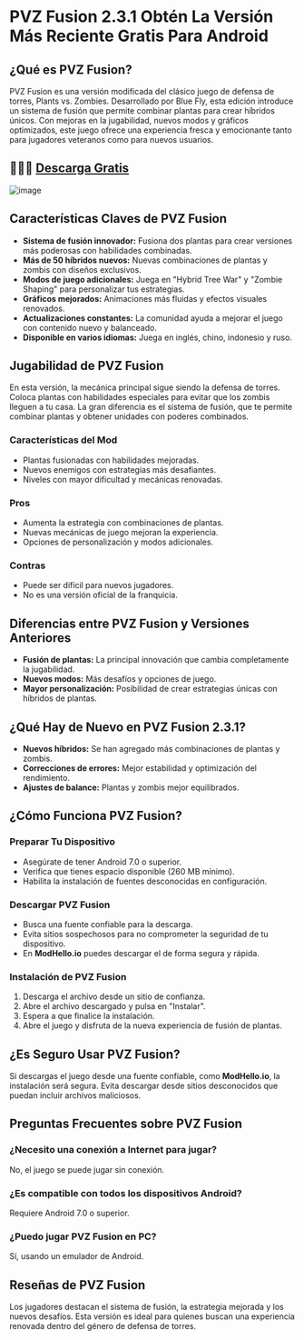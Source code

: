 # PVZ Fusion 2.3.1 Obtén La Versión Más Reciente Gratis Para Android

## ¿Qué es PVZ Fusion?

PVZ Fusion es una versión modificada del clásico juego de defensa de torres, Plants vs. Zombies. Desarrollado por Blue Fly, esta edición introduce un sistema de fusión que permite combinar plantas para crear híbridos únicos. Con mejoras en la jugabilidad, nuevos modos y gráficos optimizados, este juego ofrece una experiencia fresca y emocionante tanto para jugadores veteranos como para nuevos usuarios.

## 🎉🎉🎉 [Descarga Gratis](https://modhello.io/pvz-fusion.html)

![image](https://github.com/user-attachments/assets/0834ea8c-cb65-4794-a075-23739253b9fb)

## Características Claves de PVZ Fusion

- **Sistema de fusión innovador:** Fusiona dos plantas para crear versiones más poderosas con habilidades combinadas.
- **Más de 50 híbridos nuevos:** Nuevas combinaciones de plantas y zombis con diseños exclusivos.
- **Modos de juego adicionales:** Juega en "Hybrid Tree War" y "Zombie Shaping" para personalizar tus estrategias.
- **Gráficos mejorados:** Animaciones más fluidas y efectos visuales renovados.
- **Actualizaciones constantes:** La comunidad ayuda a mejorar el juego con contenido nuevo y balanceado.
- **Disponible en varios idiomas:** Juega en inglés, chino, indonesio y ruso.

## Jugabilidad de PVZ Fusion

En esta versión, la mecánica principal sigue siendo la defensa de torres. Coloca plantas con habilidades especiales para evitar que los zombis lleguen a tu casa. La gran diferencia es el sistema de fusión, que te permite combinar plantas y obtener unidades con poderes combinados.

### Características del Mod

- Plantas fusionadas con habilidades mejoradas.
- Nuevos enemigos con estrategias más desafiantes.
- Niveles con mayor dificultad y mecánicas renovadas.

### Pros

- Aumenta la estrategia con combinaciones de plantas.
- Nuevas mecánicas de juego mejoran la experiencia.
- Opciones de personalización y modos adicionales.

### Contras

- Puede ser difícil para nuevos jugadores.
- No es una versión oficial de la franquicia.

## Diferencias entre PVZ Fusion y Versiones Anteriores

- **Fusión de plantas:** La principal innovación que cambia completamente la jugabilidad.
- **Nuevos modos:** Más desafíos y opciones de juego.
- **Mayor personalización:** Posibilidad de crear estrategias únicas con híbridos de plantas.

## ¿Qué Hay de Nuevo en PVZ Fusion 2.3.1?

- **Nuevos híbridos:** Se han agregado más combinaciones de plantas y zombis.
- **Correcciones de errores:** Mejor estabilidad y optimización del rendimiento.
- **Ajustes de balance:** Plantas y zombis mejor equilibrados.

## ¿Cómo Funciona PVZ Fusion?

### Preparar Tu Dispositivo

- Asegúrate de tener Android 7.0 o superior.
- Verifica que tienes espacio disponible (260 MB mínimo).
- Habilita la instalación de fuentes desconocidas en configuración.

### Descargar PVZ Fusion

- Busca una fuente confiable para la descarga.
- Evita sitios sospechosos para no comprometer la seguridad de tu dispositivo.
- En **ModHello.io** puedes descargar el de forma segura y rápida.

### Instalación de PVZ Fusion

1. Descarga el archivo desde un sitio de confianza.
2. Abre el archivo descargado y pulsa en "Instalar".
3. Espera a que finalice la instalación.
4. Abre el juego y disfruta de la nueva experiencia de fusión de plantas.

## ¿Es Seguro Usar PVZ Fusion?

Si descargas el juego desde una fuente confiable, como **ModHello.io**, la instalación será segura. Evita descargar desde sitios desconocidos que puedan incluir archivos maliciosos.

## Preguntas Frecuentes sobre PVZ Fusion

### ¿Necesito una conexión a Internet para jugar?
No, el juego se puede jugar sin conexión.

### ¿Es compatible con todos los dispositivos Android?
Requiere Android 7.0 o superior.

### ¿Puedo jugar PVZ Fusion en PC?
Sí, usando un emulador de Android.

## Reseñas de PVZ Fusion

Los jugadores destacan el sistema de fusión, la estrategia mejorada y los nuevos desafíos. Esta versión es ideal para quienes buscan una experiencia renovada dentro del género de defensa de torres.

